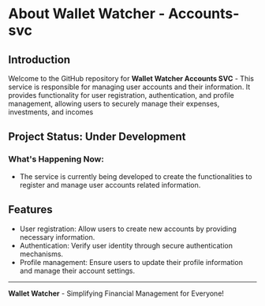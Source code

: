 # About Wallet Watcher - Accounts-svc
## Introduction
Welcome to the GitHub repository for **Wallet Watcher Accounts SVC** - This service is responsible for managing user accounts and their information. It provides functionality for user registration, authentication, and profile management, allowing users to securely manage their expenses, investments, and incomes
## Project Status: Under Development
### What's Happening Now:
- The service is currently being developed to create the functionalities to register and manage user accounts related information.
## Features
- User registration: Allow users to create new accounts by providing necessary information.
- Authentication: Verify user identity through secure authentication mechanisms.
- Profile management: Ensure users to update their profile information and manage their account settings.
---
**Wallet Watcher** - Simplifying Financial Management for Everyone!